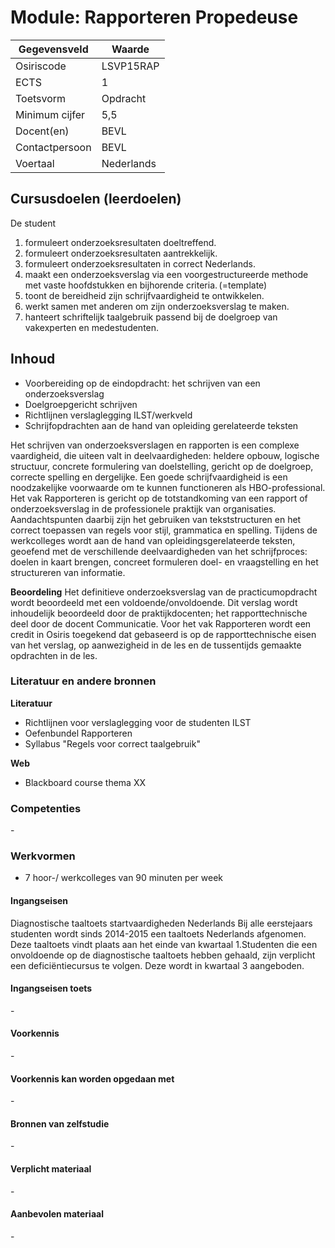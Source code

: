 # Module: Rapporteren Propedeuse

| Gegevensveld  | Waarde |
| ------------- | ------------- |
| Osiriscode  | LSVP15RAP   |
| ECTS  | 1 |
| Toetsvorm  | Opdracht |
| Minimum cijfer  | 5,5 |
| Docent(en)  | BEVL |
| Contactpersoon  | BEVL |
| Voertaal  | Nederlands |

## Cursusdoelen (leerdoelen)

De student 
1. formuleert onderzoeksresultaten doeltreffend.   
2. formuleert onderzoeksresultaten aantrekkelijk.   
3. formuleert onderzoeksresultaten in correct Nederlands.   
4. maakt een onderzoeksverslag via een voorgestructureerde methode met vaste hoofdstukken en bijhorende criteria. (=template)
5. toont de bereidheid zijn schrijfvaardigheid te ontwikkelen.
6. werkt samen met anderen om zijn onderzoeksverslag te maken.  
7. hanteert schriftelijk taalgebruik passend bij de doelgroep van vakexperten en medestudenten.   


## Inhoud

- Voorbereiding op de eindopdracht: het schrijven van een onderzoeksverslag  
- Doelgroepgericht schrijven  
- Richtlijnen verslaglegging ILST/werkveld  
- Schrijfopdrachten aan de hand van opleiding gerelateerde teksten  

Het schrijven van onderzoeksverslagen en rapporten is een complexe vaardigheid, die uiteen 
valt in deelvaardigheden: heldere opbouw, logische structuur, concrete formulering van 
doelstelling, gericht op de doelgroep, correcte spelling en dergelijke. Een goede 
schrijfvaardigheid is een noodzakelijke voorwaarde om te kunnen functioneren als HBO-professional.
Het vak Rapporteren is gericht op de totstandkoming van een rapport of onderzoeksverslag 
in de professionele praktijk van organisaties. Aandachtspunten daarbij zijn het gebruiken 
van tekststructuren en het correct toepassen van regels voor stijl, grammatica en spelling.
Tijdens de werkcolleges wordt aan de hand van opleidingsgerelateerde teksten, geoefend 
met de verschillende deelvaardigheden van het schrijfproces: doelen  in kaart brengen, 
concreet formuleren doel- en vraagstelling en het structureren van informatie.

**Beoordeling**
Het definitieve onderzoeksverslag van de practicumopdracht wordt beoordeeld met een 
voldoende/onvoldoende. Dit verslag wordt inhoudelijk beoordeeld door de praktijkdocenten; 
het rapporttechnische deel door de docent Communicatie. Voor het vak Rapporteren wordt 
een credit in Osiris toegekend dat gebaseerd is op de rapporttechnische eisen van het 
verslag, op aanwezigheid in de les en de tussentijds gemaakte opdrachten  in de les.

### Literatuur en andere bronnen

**Literatuur**
- Richtlijnen voor verslaglegging voor de studenten ILST 
- Oefenbundel Rapporteren 
- Syllabus "Regels voor correct taalgebruik"

**Web**
- Blackboard course thema XX

### Competenties
\-

### Werkvormen  
- 7 hoor-/ werkcolleges van 90 minuten per week 

#### Ingangseisen 
Diagnostische taaltoets startvaardigheden Nederlands
Bij alle eerstejaars studenten wordt sinds 2014-2015 een taaltoets Nederlands afgenomen. Deze taaltoets vindt plaats aan het einde van kwartaal 1.Studenten die een onvoldoende op de diagnostische taaltoets hebben gehaald, zijn verplicht een deficiëntiecursus te volgen. Deze wordt in kwartaal 3 aangeboden.

#### Ingangseisen toets
\- 

#### Voorkennis
\-

#### Voorkennis kan worden opgedaan met
\-

#### Bronnen van zelfstudie
\-

#### Verplicht materiaal
\-

#### Aanbevolen materiaal
\-

